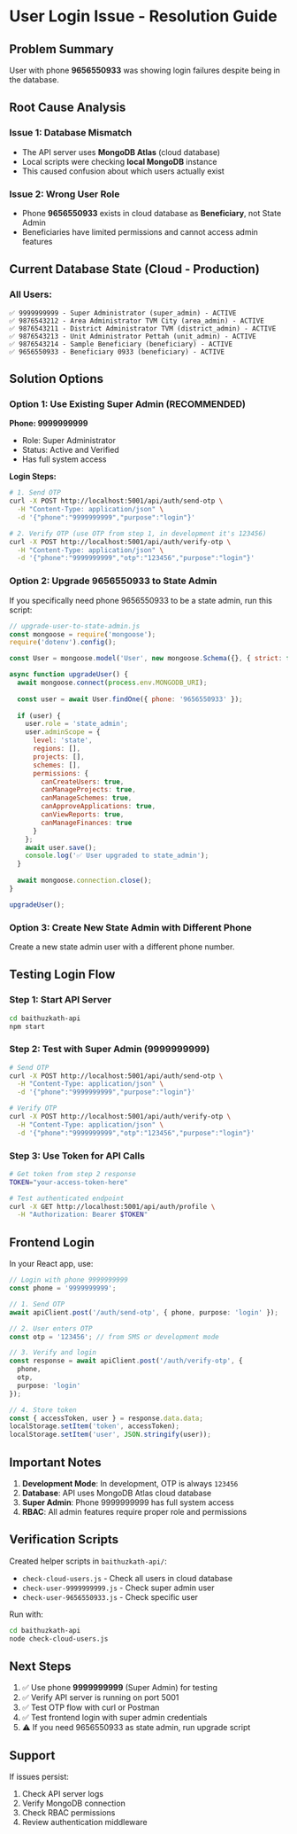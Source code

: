# User Login Issue - Resolution Guide

## Problem Summary
User with phone **9656550933** was showing login failures despite being in the database.

## Root Cause Analysis

### Issue 1: Database Mismatch
- The API server uses **MongoDB Atlas** (cloud database)
- Local scripts were checking **local MongoDB** instance
- This caused confusion about which users actually exist

### Issue 2: Wrong User Role
- Phone **9656550933** exists in cloud database as **Beneficiary**, not State Admin
- Beneficiaries have limited permissions and cannot access admin features

## Current Database State (Cloud - Production)

### All Users:
```
✅ 9999999999 - Super Administrator (super_admin) - ACTIVE
✅ 9876543212 - Area Administrator TVM City (area_admin) - ACTIVE
✅ 9876543211 - District Administrator TVM (district_admin) - ACTIVE
✅ 9876543213 - Unit Administrator Pettah (unit_admin) - ACTIVE
✅ 9876543214 - Sample Beneficiary (beneficiary) - ACTIVE
✅ 9656550933 - Beneficiary 0933 (beneficiary) - ACTIVE
```

## Solution Options

### Option 1: Use Existing Super Admin (RECOMMENDED)
**Phone: 9999999999**
- Role: Super Administrator
- Status: Active and Verified
- Has full system access

**Login Steps:**
```bash
# 1. Send OTP
curl -X POST http://localhost:5001/api/auth/send-otp \
  -H "Content-Type: application/json" \
  -d '{"phone":"9999999999","purpose":"login"}'

# 2. Verify OTP (use OTP from step 1, in development it's 123456)
curl -X POST http://localhost:5001/api/auth/verify-otp \
  -H "Content-Type: application/json" \
  -d '{"phone":"9999999999","otp":"123456","purpose":"login"}'
```

### Option 2: Upgrade 9656550933 to State Admin
If you specifically need phone 9656550933 to be a state admin, run this script:

```javascript
// upgrade-user-to-state-admin.js
const mongoose = require('mongoose');
require('dotenv').config();

const User = mongoose.model('User', new mongoose.Schema({}, { strict: false }));

async function upgradeUser() {
  await mongoose.connect(process.env.MONGODB_URI);
  
  const user = await User.findOne({ phone: '9656550933' });
  
  if (user) {
    user.role = 'state_admin';
    user.adminScope = {
      level: 'state',
      regions: [],
      projects: [],
      schemes: [],
      permissions: {
        canCreateUsers: true,
        canManageProjects: true,
        canManageSchemes: true,
        canApproveApplications: true,
        canViewReports: true,
        canManageFinances: true
      }
    };
    await user.save();
    console.log('✅ User upgraded to state_admin');
  }
  
  await mongoose.connection.close();
}

upgradeUser();
```

### Option 3: Create New State Admin with Different Phone
Create a new state admin user with a different phone number.

## Testing Login Flow

### Step 1: Start API Server
```bash
cd baithuzkath-api
npm start
```

### Step 2: Test with Super Admin (9999999999)
```bash
# Send OTP
curl -X POST http://localhost:5001/api/auth/send-otp \
  -H "Content-Type: application/json" \
  -d '{"phone":"9999999999","purpose":"login"}'

# Verify OTP
curl -X POST http://localhost:5001/api/auth/verify-otp \
  -H "Content-Type: application/json" \
  -d '{"phone":"9999999999","otp":"123456","purpose":"login"}'
```

### Step 3: Use Token for API Calls
```bash
# Get token from step 2 response
TOKEN="your-access-token-here"

# Test authenticated endpoint
curl -X GET http://localhost:5001/api/auth/profile \
  -H "Authorization: Bearer $TOKEN"
```

## Frontend Login

In your React app, use:
```typescript
// Login with phone 9999999999
const phone = '9999999999';

// 1. Send OTP
await apiClient.post('/auth/send-otp', { phone, purpose: 'login' });

// 2. User enters OTP
const otp = '123456'; // from SMS or development mode

// 3. Verify and login
const response = await apiClient.post('/auth/verify-otp', { 
  phone, 
  otp, 
  purpose: 'login' 
});

// 4. Store token
const { accessToken, user } = response.data.data;
localStorage.setItem('token', accessToken);
localStorage.setItem('user', JSON.stringify(user));
```

## Important Notes

1. **Development Mode**: In development, OTP is always `123456`
2. **Database**: API uses MongoDB Atlas cloud database
3. **Super Admin**: Phone 9999999999 has full system access
4. **RBAC**: All admin features require proper role and permissions

## Verification Scripts

Created helper scripts in `baithuzkath-api/`:
- `check-cloud-users.js` - Check all users in cloud database
- `check-user-9999999999.js` - Check super admin user
- `check-user-9656550933.js` - Check specific user

Run with:
```bash
cd baithuzkath-api
node check-cloud-users.js
```

## Next Steps

1. ✅ Use phone **9999999999** (Super Admin) for testing
2. ✅ Verify API server is running on port 5001
3. ✅ Test OTP flow with curl or Postman
4. ✅ Test frontend login with super admin credentials
5. ⚠️  If you need 9656550933 as state admin, run upgrade script

## Support

If issues persist:
1. Check API server logs
2. Verify MongoDB connection
3. Check RBAC permissions
4. Review authentication middleware
